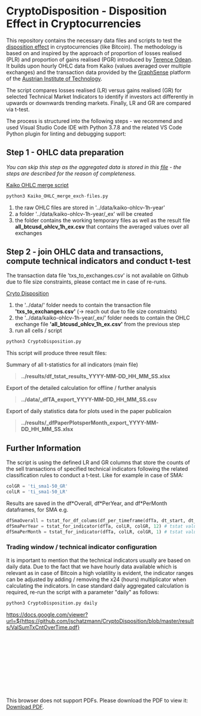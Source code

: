 # CryptoDisposition - Disposition Effect in Cryptocurrencies

This repository contains the necessary data files and scripts to test the [disposition effect](https://en.wikipedia.org/wiki/Disposition_effect) in cryptocurrencies (like Bitcoin). The methodology is based on and inspired by the approach of proportion of losses realised (PLR) and proportion of gains realised (PGR) introduced by [Terence Odean](https://onlinelibrary.wiley.com/doi/10.1111/0022-1082.00072). It builds upon hourly OHLC data from Kaiko (values averaged over multiple exchanges) and the transaction data provided by the [GraphSense](https://github.com/graphsense) platform of the [Austrian Institute of Technology](https://www.ait.ac.at/).

The script compares losses realised (LR) versus gains realised (GR) for selected Technical Market Indicators to identify if investors act differently in upwards or downwards trending markets. Finally, LR and GR are compared via t-test.

The process is structured into the following steps - we recommend and used Visual Studio Code IDE with Python 3.7.8 and the related VS Code Python plugin for linting and debugging support:

## Step 1 - OHLC data preparation

_You can skip this step as the aggregated data is stored in this [file](https://github.com/jschatzmann/CryptoDisposition/blob/master/data/_ex/all_btcusd_ohlcv_1h_ex.csv) - the steps are described for the reason of completeness._

[Kaiko OHLC merge script](https://github.com/jschatzmann/CryptoDisposition/blob/master/code/Kaiko_OHLC_merge_exch-files.py)

```python
python3 Kaiko_OHLC_merge_exch-files.py
```

1) the raw OHLC files are stored in '../data/kaiko-ohlcv-1h-year'
2) a folder '../data/kaiko-ohlcv-1h-year/_ex' will be created
3) the folder contains the working temporary files as well as the result file **all_btcusd_ohlcv_1h_ex.csv** that contains the averaged values over all exchanges

## Step 2 - join OHLC data and transactions, compute technical indicators and conduct t-test

The transaction data file 'txs_to_exchanges.csv' is not available on Github due to file size constraints, please contact me in case of re-runs.

[Cryto Disposition](https://github.com/jschatzmann/CryptoDisposition/blob/master/code/CryptoDisposition.py)

1) the '../data/' folder needs to contain the transaction file **'txs_to_exchanges.csv'** (-> reach out due to file size constraints)
2) the '../data/kaiko-ohlcv-1h-year/_ex/' folder needs to contain the OHLC exchange file **'all_btcusd_ohlcv_1h_ex.csv'** from the previous step
3) run all cells / script

```python
python3 CryptoDisposition.py
```

This script will produce three result files:

Summary of all t-statistics for all indicators (main file)

> **../results/df_tstat_results_YYYY-MM-DD_HH_MM_SS.xlsx**

Export of the detailed calculation for offline / further analysis

>**../data/_dfTA_export_YYYY-MM-DD_HH_MM_SS.csv**

Export of daily statistics data for plots used in the paper publicaion

> **../results/_dfPaperPlotsperMonth_export_YYYY-MM-DD_HH_MM_SS.xlsx**

## Further Information

The script is using the defined LR and GR columns that store the counts of the sell transactions of specified technical indicators following the related classification rules to conduct a t-test. Like for example in case of SMA:

```python
colGR = 'ti_sma1-50_GR'
colLR = 'ti_sma1-50_LR'
```

Results are saved in the df\*Overall, df\*PerYear, and df\*PerMonth dataframes, for SMA e.g.

```python
dfSmaOverall = tstat_for_df_colums(df_per_timeframe(dfTa, dt_start, dt_end), colLR, colGR) # tstat overall timeframe
dfSmaPerYear = tstat_for_indicator(dfTa, colLR, colGR, 12) # tstat values per year
dfSmaPerMonth = tstat_for_indicator(dfTa, colLR, colGR, 1) # tstat values per month
```

### Trading window / technical indicator configuration

It is important to mention that the technical indicators usually are based on daily data. Due to the fact that we have hourly data available which is relevant as in case of Bitcoin a high volatility is evident, the indicator ranges can be adjusted by adding / removing the x24 (hours) multiplicator when calculating the indicators. In case standard daily aggregated calculation is required, re-run the script with a parameter "daily" as follows:

```python
python3 CryptoDisposition.py daily
```

https://docs.google.com/viewer?url=${https://github.com/jschatzmann/CryptoDisposition/blob/master/results/ValSumTxCntOverTime.pdf}

<object data="https://github.com/jschatzmann/CryptoDisposition/blob/master/results/ValSumTxCntOverTime.pdf" type="application/pdf">
    <embed src="https://github.com/jschatzmann/CryptoDisposition/blob/master/results/ValSumTxCntOverTime.pdf">
        <p>This browser does not support PDFs. Please download the PDF to view it: <a href="https://github.com/jschatzmann/CryptoDisposition/blob/master/results/ValSumTxCntOverTime.pdf">Download PDF</a>.</p>
    </embed>
</object>
